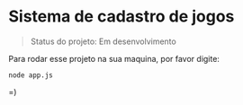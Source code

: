 <h1> Sistema de cadastro de jogos</h1>

> Status do projeto: Em desenvolvimento 

Para rodar esse projeto na sua maquina, por favor digite: 

```
node app.js
```

=)
